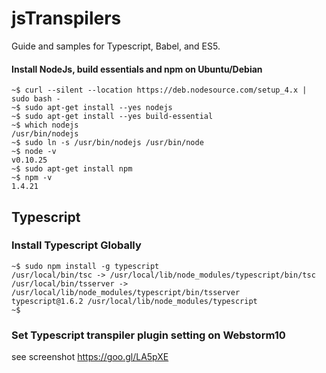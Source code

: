 # jsTranspilers
Guide and samples for Typescript, Babel, and ES5.

#### Install NodeJs, build essentials and npm on Ubuntu/Debian
```
~$ curl --silent --location https://deb.nodesource.com/setup_4.x | sudo bash -
~$ sudo apt-get install --yes nodejs
~$ sudo apt-get install --yes build-essential
~$ which nodejs
/usr/bin/nodejs
~$ sudo ln -s /usr/bin/nodejs /usr/bin/node
~$ node -v
v0.10.25
~$ sudo apt-get install npm
~$ npm -v
1.4.21
```

## Typescript
### Install Typescript Globally
```
~$ sudo npm install -g typescript
/usr/local/bin/tsc -> /usr/local/lib/node_modules/typescript/bin/tsc
/usr/local/bin/tsserver -> /usr/local/lib/node_modules/typescript/bin/tsserver
typescript@1.6.2 /usr/local/lib/node_modules/typescript
~$ 
```
### Set Typescript transpiler plugin setting on Webstorm10
see screenshot https://goo.gl/LA5pXE

